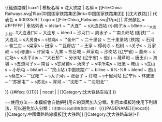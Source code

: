 {{鐵道路線| lua=1
| 模板名稱 = 沈大铁路
| 名稱 = [[File:China Railways.svg|15px|中国国家铁路集团|link=中国国家铁路集团]] [[沈大铁路]]
| 代表色 = #0033c9
| Logo = [[File:China_Railways.svg|17px]]
| 背景顏色 = #FFFFFF
| 車站列表 = blstart ~ '''大连''' ~ s大连西站 (小岗子)s ~ blline ~ <sub>''大连东线''</sub> #大连港口# ~ 大连东 ~ blend ~ 沙河口 ~ 周水子 ~ '''南关岭站 (国铁)''' ~ 大连北 ~ s大房身s ~ s盐岛s ~ '''金州''' ~ 二十里台 ~ 三十里堡站 (铁路) ~ 石河 ~ 普兰店 ~ s梁家s ~ 田家 ~ '''瓦房店''' ~ 王家 ~ 得利寺 ~ 松树 ~ s关子s ~ 万家岭 ~ s小寺庙s ~ 许家屯 ~ 九寨  ~ 熊岳城 ~ 芦家屯 ~ 沙岗站 (辽宁省) ~ 蓋州 ~ s红场s ~ s太平山s ~ '''大石桥''' ~ 分水站 (辽宁省) ~ 他山 ~ 葫芦峪 ~ 唐王山 ~ 海城 ~ s五道河子s ~ 南台 ~ s甘泉铺s ~ 汤岗子 ~ s中所屯s ~ 旧堡 ~ 鞍山 ~ s立山s ~ 小乐屯 ~ blstart ~ '''灵山站 (中国铁路)''' ~ blline ~ #%-%# ~ blend ~ 首山 ~ s蔡庄s ~ '''辽阳''' ~ s太子河s ~ 张台子 ~ 灯塔 ~ s十里河站 (辽宁)s ~ 林盛堡 ~ '''苏家屯''' ~ s苏北s ~ 浑河 ~ '''沈阳''' ~ '''沈阳北''' 

}}
<includeonly>{{#ifeq: {{{1}}} | nocat | <!--空--> | [[Category:沈大铁路车站]] }}</includeonly><noinclude>

==使用方法==
本模板會自動把引用它的頁面加入分類。引用本模板時使用下列語法，可以避免加入分類：<small>（注意nocat必須為英文小寫）</small>
<nowiki>{{</nowiki>{{PAGENAME}}<nowiki>|nocat}}</nowiki>
[[Category:中國鐵路路線模板|沈大铁路]]
[[Category:沈大铁路车站|*]]
</noinclude>